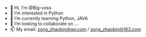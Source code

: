 - 👋 Hi, I’m @Big-voss
- 👀 I’m interested in Python
- 🌱 I’m currently learning Python, JAVA
- 💞️ I’m looking to collaborate on ...
- 📫 My email: zong_zhaobin@qq.com  / zong_zhaobin@163.com
<!---
Big-voss/Big-voss is a ✨ special ✨ repository because its `README.md` (this file) appears on your GitHub profile.
You can click the Preview link to take a look at your changes.
--->
